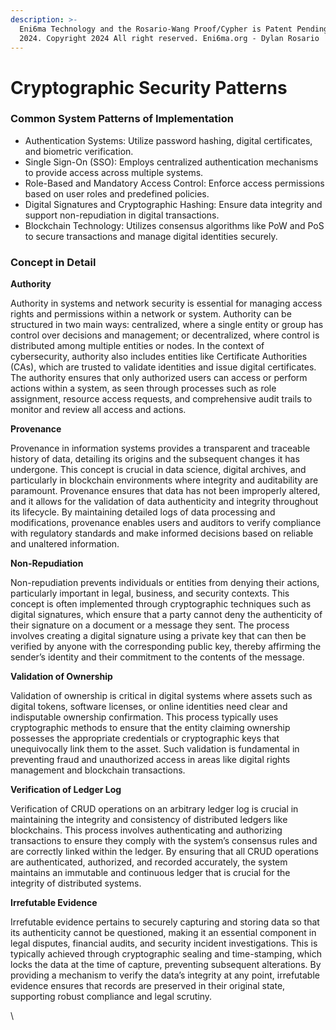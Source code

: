 ```yaml
---
description: >-
  Eni6ma Technology and the Rosario-Wang Proof/Cypher is Patent Pending. USPTO
  2024. Copyright 2024 All right reserved. Eni6ma.org - Dylan Rosario
---
```


# Cryptographic Security Patterns

### Common System Patterns of Implementation

* Authentication Systems: Utilize password hashing, digital certificates, and biometric verification.
* Single Sign-On (SSO): Employs centralized authentication mechanisms to provide access across multiple systems.
* Role-Based and Mandatory Access Control: Enforce access permissions based on user roles and predefined policies.
* Digital Signatures and Cryptographic Hashing: Ensure data integrity and support non-repudiation in digital transactions.
* Blockchain Technology: Utilizes consensus algorithms like PoW and PoS to secure transactions and manage digital identities securely.

### Concept in Detail

**Authority**

Authority in systems and network security is essential for managing access rights and permissions within a network or system. Authority can be structured in two main ways: centralized, where a single entity or group has control over decisions and management; or decentralized, where control is distributed among multiple entities or nodes. In the context of cybersecurity, authority also includes entities like Certificate Authorities (CAs), which are trusted to validate identities and issue digital certificates. The authority ensures that only authorized users can access or perform actions within a system, as seen through processes such as role assignment, resource access requests, and comprehensive audit trails to monitor and review all access and actions.

**Provenance**

Provenance in information systems provides a transparent and traceable history of data, detailing its origins and the subsequent changes it has undergone. This concept is crucial in data science, digital archives, and particularly in blockchain environments where integrity and auditability are paramount. Provenance ensures that data has not been improperly altered, and it allows for the validation of data authenticity and integrity throughout its lifecycle. By maintaining detailed logs of data processing and modifications, provenance enables users and auditors to verify compliance with regulatory standards and make informed decisions based on reliable and unaltered information.

**Non-Repudiation**

Non-repudiation prevents individuals or entities from denying their actions, particularly important in legal, business, and security contexts. This concept is often implemented through cryptographic techniques such as digital signatures, which ensure that a party cannot deny the authenticity of their signature on a document or a message they sent. The process involves creating a digital signature using a private key that can then be verified by anyone with the corresponding public key, thereby affirming the sender’s identity and their commitment to the contents of the message.

**Validation of Ownership**

Validation of ownership is critical in digital systems where assets such as digital tokens, software licenses, or online identities need clear and indisputable ownership confirmation. This process typically uses cryptographic methods to ensure that the entity claiming ownership possesses the appropriate credentials or cryptographic keys that unequivocally link them to the asset. Such validation is fundamental in preventing fraud and unauthorized access in areas like digital rights management and blockchain transactions.

**Verification of Ledger Log**

Verification of CRUD operations on an arbitrary ledger log is crucial in maintaining the integrity and consistency of distributed ledgers like blockchains. This process involves authenticating and authorizing transactions to ensure they comply with the system’s consensus rules and are correctly linked within the ledger. By ensuring that all CRUD operations are authenticated, authorized, and recorded accurately, the system maintains an immutable and continuous ledger that is crucial for the integrity of distributed systems.

**Irrefutable Evidence**

Irrefutable evidence pertains to securely capturing and storing data so that its authenticity cannot be questioned, making it an essential component in legal disputes, financial audits, and security incident investigations. This is typically achieved through cryptographic sealing and time-stamping, which locks the data at the time of capture, preventing subsequent alterations. By providing a mechanism to verify the data’s integrity at any point, irrefutable evidence ensures that records are preserved in their original state, supporting robust compliance and legal scrutiny.

\
